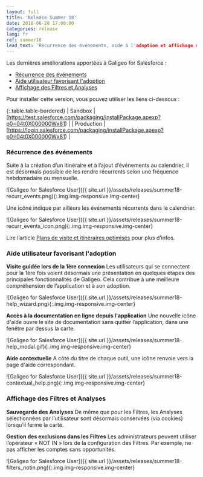 ```yaml
---
layout: full
title: 'Release Summer 18'
date: 2018-06-28 17:00:00
categories: release
lang: fr
ref: summer18
lead_text: 'Récurrence des événements, aide à l'adoption et affichage des Filtres et Analyses.'
---
```


Les dernières améliorations apportées à Galigeo for Salesforce :

- [Récurrence des événements](#recurrence-des-evenements)
- [Aide utilisateur favorisant l'adoption](#aide-utilisateur-favorisant-l-adoption)
- [Affichage des Filtres et Analyses](#affichage-des-filtres-et-analyses)

Pour installer cette version, vous pouvez utiliser les liens ci-dessous :

{:.table.table-bordered}
| Sandbox  | [https://test.salesforce.com/packaging/installPackage.apexp?p0=04t0X000000Wx81) |
| Production  | [https://login.salesforce.com/packaging/installPackage.apexp?p0=04t0X000000Wx81) |

### Récurrence des événements

Suite à la création d’un itinéraire et à l’ajout d’événements au calendrier, il est désormais possible de les rendre récurrents selon une fréquence hebdomadaire ou mensuelle.

![Galigeo for Salesforce User]({{ site.url }}/assets/releases/summer18-recurr_events.png){:.img.img-responsive.img-center}

Une icône indique par ailleurs les événements récurrents dans le calendrier.

![Galigeo for Salesforce User]({{ site.url }}/assets/releases/summer18-recurr_events_icon.png){:.img.img-responsive.img-center}

Lire l’article [Plans de visite et itinéraires optimisés](/planifier) pour plus d’infos.

### Aide utilisateur favorisant l'adoption

**Visite guidée lors de la 1ère connexion**
Les utilisateurs qui se connectent pour la 1ère fois voient désormais une présentation en quelques étapes des principales fonctionnalités de Galigeo.
Cela contribue à une meilleure compréhension de l’application et à son adoption.

![Galigeo for Salesforce User]({{ site.url }}/assets/releases/summer18-help_wizard.png){:.img.img-responsive.img-center}

**Accès à la documentation en ligne depuis l'application**
Une nouvelle icône d'aide ouvre le site de documentation sans quitter l’application, dans une fenêtre par dessus la carte.

![Galigeo for Salesforce User]({{ site.url }}/assets/releases/summer18-help_modal.gif){:.img.img-responsive.img-center}

**Aide contextuelle**
A côté du titre de chaque outil, une icône renvoie vers la page d'aide correspondant.

![Galigeo for Salesforce User]({{ site.url }}/assets/releases/summer18-contextual_help.png){:.img.img-responsive.img-center}

### Affichage des Filtres et Analyses

**Sauvegarde des Analyses**
De même que pour les Filtres, les Analyses sélectionnées par l’utilisateur sont désormais conservées (via cookies) lorsqu’il ferme la carte.

**Gestion des exclusions dans les Filtres**
Les administrateurs peuvent utiliser l’opérateur « NOT IN » lors de la configuration des Filtres. Par exemple, ne pas afficher les comptes sans opportunités.

![Galigeo for Salesforce User]({{ site.url }}/assets/releases/summer18-filters_notin.png){:.img.img-responsive.img-center}